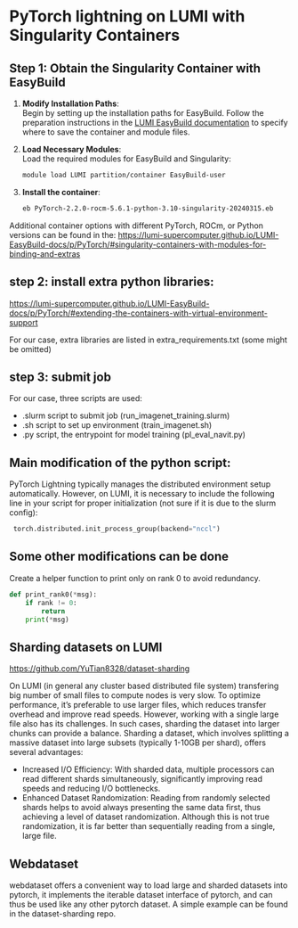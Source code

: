 # PyTorch lightning on LUMI with Singularity Containers

## Step 1: Obtain the Singularity Container with EasyBuild

1. **Modify Installation Paths**:  
   Begin by setting up the installation paths for EasyBuild. Follow the preparation instructions in the [LUMI EasyBuild documentation](https://docs.lumi-supercomputer.eu/software/installing/easybuild/#preparation-set-the-location-for-your-easybuild-installation) to specify where to save the container and module files.

2. **Load Necessary Modules**:  
   Load the required modules for EasyBuild and Singularity:
   ```bash
   module load LUMI partition/container EasyBuild-user
   ```
3. **Install the container**:
    ```bash
    eb PyTorch-2.2.0-rocm-5.6.1-python-3.10-singularity-20240315.eb
    ```
Additional container options with different PyTorch, ROCm, or Python versions can be found in the:
https://lumi-supercomputer.github.io/LUMI-EasyBuild-docs/p/PyTorch/#singularity-containers-with-modules-for-binding-and-extras

## step 2: install extra python libraries:
 https://lumi-supercomputer.github.io/LUMI-EasyBuild-docs/p/PyTorch/#extending-the-containers-with-virtual-environment-support

For our case, extra libraries are listed in extra_requirements.txt (some might be omitted)

## step 3: submit job
For our case, three scripts are used:
- .slurm script to submit job (run_imagenet_training.slurm)
- .sh script to set up environment (train_imagenet.sh)
- .py script, the entrypoint for model training (pl_eval_navit.py)

## Main modification of the python script:
PyTorch Lightning typically manages the distributed environment setup automatically. However, on LUMI, it is necessary to include the following line in your script for proper initialization (not sure if it is due to the slurm config):
```python
 torch.distributed.init_process_group(backend="nccl")
```

## Some other modifications can be done
Create a helper function to print only on rank 0 to avoid redundancy. 
```python
def print_rank0(*msg):
    if rank != 0:
        return
    print(*msg)
```
## Sharding datasets on LUMI
https://github.com/YuTian8328/dataset-sharding

On LUMI (in general any cluster based distributed file system) transfering big number of small files to compute nodes is very slow.
To optimize performance, it’s preferable to use larger files, which reduces transfer overhead and improve read speeds. However, working with a single large file also has its challenges. In such cases, sharding the dataset into larger chunks can provide a balance.
Sharding a dataset, which involves splitting a massive dataset into large subsets (typically 1-10GB per shard), offers several advantages:

- Increased I/O Efficiency: With sharded data, multiple processors can read different shards simultaneously, significantly improving read speeds and reducing I/O bottlenecks.
- Enhanced Dataset Randomization: Reading from randomly selected shards helps to avoid always presenting the same data first, thus achieving a level of dataset randomization. Although this is not true randomization, it is far better than sequentially reading from a single, large file.


## Webdataset
webdataset offers a convenient way to load large and sharded datasets into pytorch, it implements the iterable dataset interface of pytorch, and can thus be used like any other pytorch dataset.
A simple example can be found in the dataset-sharding repo.
